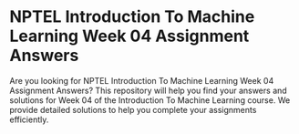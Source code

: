 # NPTEL Introduction To Machine Learning Week 04 Assignment Answers

Are you looking for NPTEL Introduction To Machine Learning Week 04 Assignment Answers? This repository will help you find your answers and solutions for Week 04 of the Introduction To Machine Learning course. We provide detailed solutions to help you complete your assignments efficiently.
